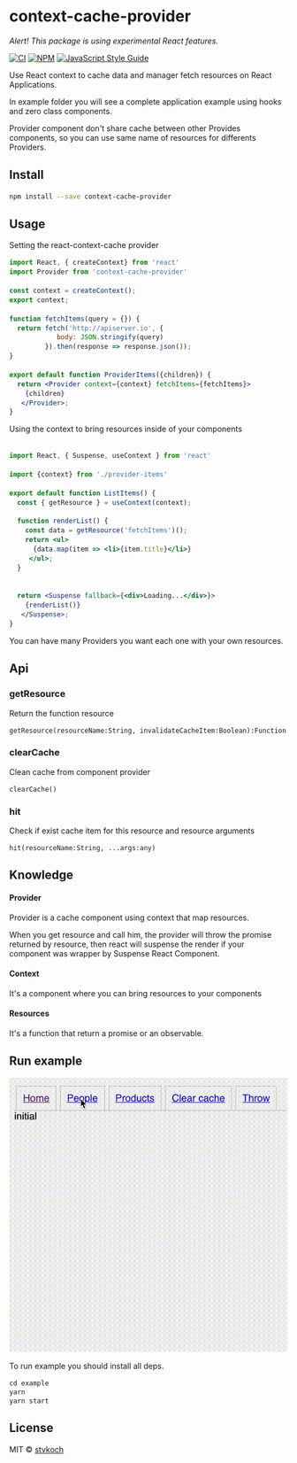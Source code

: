 # context-cache-provider

_Alert! This package is using experimental React features._

>

[![CI](https://api.travis-ci.org/stvkoch/context-cache-provider.svg?branch=master)](https://travis-ci.org/stvkoch/context-cache-provider) 
[![NPM](https://img.shields.io/npm/v/context-cache-provider.svg)](https://www.npmjs.com/package/context-cache-provider) [![JavaScript Style Guide](https://img.shields.io/badge/code_style-standard-brightgreen.svg)](https://standardjs.com)

Use React context to cache data and manager fetch resources on React Applications.

In example folder you will see a complete application example using hooks and zero class components.

Provider component don't share cache between other Provides components, so you can use same name of resources for differents Providers.

## Install

```bash
npm install --save context-cache-provider
```

## Usage

Setting the react-context-cache provider

```jsx
import React, { createContext} from 'react'
import Provider from 'context-cache-provider'

const context = createContext();
export context;

function fetchItems(query = {}) {
  return fetch('http://apiserver.io', {
            body: JSON.stringify(query)
         }).then(response => response.json());
}

export default function ProviderItems({children}) {
  return <Provider context={context} fetchItems={fetchItems}>
    {children}
   </Provider>;
}
```

Using the context to bring resources inside of your components

```jsx

import React, { Suspense, useContext } from 'react'

import {context} from './provider-items'

export default function ListItems() {
  const { getResource } = useContext(context);

  function renderList() {
    const data = getResource('fetchItems')();
    return <ul>
      {data.map(item => <li>{item.title}</li>}
     </ul>;
  }


  return <Suspense fallback={<div>Loading...</div>}>
    {renderList()}
   </Suspense>;
}
```

You can have many Providers you want each one with your own resources.

## Api

### getResource

Return the function resource

```
getResource(resourceName:String, invalidateCacheItem:Boolean):Function
```

### clearCache

Clean cache from component provider

```
clearCache()
```

### hit

Check if exist cache item for this resource and resource arguments

```
hit(resourceName:String, ...args:any)
```

## Knowledge

#### Provider

Provider is a cache component using context that map resources.

When you get resource and call him, the provider will throw the
promise returned by resource, then react will suspense the render
if your component was wrapper by Suspense React Component.

#### Context

It's a component where you can bring resources to your components

#### Resources

It's a function that return a promise or an observable.

## Run example

![Imgur](https://raw.githubusercontent.com/stvkoch/context-cache-provider/master/example/public/input2.gif)

To run example you should install all deps.

```
cd example
yarn
yarn start
```

## License

MIT © [stvkoch](https://github.com/stvkoch)
